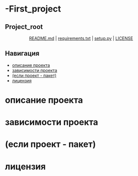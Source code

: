 # -First_project

## Project_root

<p align="center">
  <a href="README.md">README.md</a> |
  <a href="requirements.txt">requirements.txt</a> |
  <a href="setup.py">setup.py</a> |
  <a href="LICENSE">LICENSE</a>
</p>

## Навигация
- [описание проекта](#описание-проекта)
- [зависимости проекта](#зависимости-проекта)
- [(если проект - пакет)](#(если-проект-пакет))
- [лицензия](#лицензия)

# описание проекта

# зависимости проекта

# (если проект - пакет)

# лицензия
